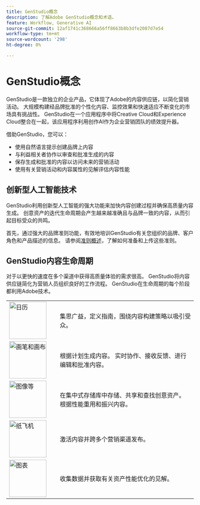 ```yaml
---
title: GenStudio概念
description: 了解Adobe GenStudio概念和术语。
feature: Workflow, Generative AI
source-git-commit: 12af1741c368666a56ff8663b8b3dfe2087d7e54
workflow-type: tm+mt
source-wordcount: '298'
ht-degree: 0%

---
```



# GenStudio概念

GenStudio是一款独立的企业产品，它体现了Adobe的内容供应链，以简化营销活动。 大规模构建经品牌批准的个性化内容、监控效果和快速适应不断变化的市场具有挑战性。 GenStudio在一个应用程序中将Creative Cloud和Experience Cloud整合在一起，该应用程序利用创作AI作为企业营销团队的绩效提升器。

借助GenStudio，您可以：

- 使用自然语言提示创建品牌上内容
- 与利益相关者协作以审查和批准生成的内容
- 保存生成和批准的内容以访问未来的营销活动
- 使用有关营销活动和内容属性的见解评估内容性能

## 创新型人工智能技术

GenStudio利用创新型人工智能的强大功能来加快内容创建过程并确保高质量内容生成。 创意资产的迭代生命周期会产生越来越准确且与品牌一致的内容，从而引起目标受众的共鸣。

首先，通过强大的品牌准则功能，有效地培训GenStudio有关您组织的品牌、客户角色和产品描述的信息。 请参阅[准则概述](../user-guide/guidelines/overview.md)，了解如何准备和上传这些准则。

## GenStudio内容生命周期

对于以更快的速度在多个渠道中获得高质量体验的需求很高。 GenStudio将内容供应链简化为营销人员组织良好的工作流程。 GenStudio在生命周期的每个阶段都利用Adobe技术。

<table style="table-layout:fixed">
<tr style="border: 0;">
    <td style="width: 120px;">
       <img alt="日历" src="../assets/csc-workflow-planning.svg" width="100">
    </td>
    <td>
        <p>集思广益，定义指南，围绕内容构建策略以吸引受众。</p>
    </td>
</tr>
<tr style="border: 0;">
    <td style="width: 120px;">
        <img alt="画笔和画布" src="../assets/csc-creation-production.svg" width="100">
    </td>
    <td>
        <p>根据计划生成内容。 实时协作、接收反馈、进行编辑和批准内容。</p>
    </td>
</tr>
<tr style="border: 0;">
    <td style="width: 120px;">
        <img alt="图像等" src="../assets/csc-content-mgmt.svg" width="100">
    </td>
    <td>
        <p>在集中式存储库中存储、共享和查找创意资产。 根据性能重用和振兴内容。</p>
    </td>
</tr>
<tr style="border: 0;">
    <td style="width: 120px;">
        <img alt="纸飞机" src="../assets/csc-delivery-activation.svg" width="100">
    </td>
    <td>
        <p>激活内容并跨多个营销渠道发布。</P>
    </td>
</tr>
<tr style="border: 0;">
    <td style="width: 120px;">
        <img alt="图表" src="../assets/csc-reporting-insights.svg" width="100">
    </td>
    <td>
        <p>收集数据并获取有关资产性能优化的见解。</p>
    </td>
</tr>
</table>
